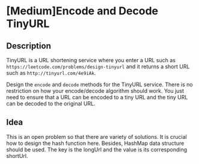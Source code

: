 [Medium]Encode and Decode TinyURL
===

## Description
TinyURL is a URL shortening service where you enter a URL such as `https://leetcode.com/problems/design-tinyurl` and it returns a short URL such as `http://tinyurl.com/4e9iAk`.

Design the `encode` and `decode` methods for the TinyURL service. There is no restriction on how your encode/decode algorithm should work. You just need to ensure that a URL can be encoded to a tiny URL and the tiny URL can be decoded to the original URL.

## Idea
This is an open problem so that there are variety of solutions. It is crucial how to design the hash function here. Besides, HashMap data structure should be used. The key is the longUrl and the value is its corresponding shortUrl.
